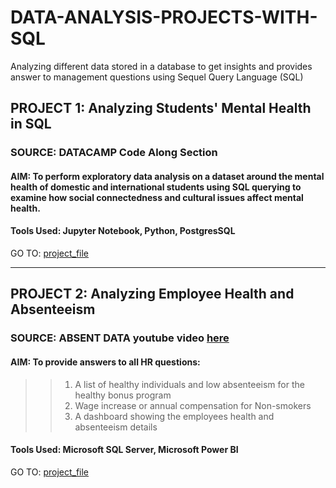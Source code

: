 # DATA-ANALYSIS-PROJECTS-WITH-SQL
Analyzing different data stored in a database to get insights and provides answer to management questions using Sequel Query Language (SQL)

## PROJECT 1: Analyzing Students' Mental Health in SQL
### SOURCE: DATACAMP Code Along Section
#### AIM: To perform exploratory data analysis on a dataset around the mental health of domestic and international students using SQL querying to examine how social connectedness and cultural issues affect mental health.
#### Tools Used: Jupyter Notebook, Python, PostgresSQL
GO TO: [project_file](https://github.com/Taiwo-Victoria/DATA-ANALYSIS-PROJECTS-WITH-SQL/tree/main/Analyzing%20Students'%20Mental%20Health%20in%20SQL)

-----
## PROJECT 2: Analyzing Employee Health and Absenteeism
### SOURCE: ABSENT DATA youtube video [here](https://www.youtube.com/watch?v=oQSX_y2wfhc)
#### AIM: To provide answers to all HR questions:
>> 1. A list of healthy individuals and low absenteeism for the healthy bonus program
>> 2. Wage increase or annual compensation for Non-smokers
>> 3. A dashboard showing the employees health and absenteeism details
#### Tools Used: Microsoft SQL Server, Microsoft Power BI
GO TO: [project_file](https://github.com/Taiwo-Victoria/DATA-ANALYSIS-PROJECTS-WITH-SQL/tree/main/Analyzing%20Employee%20Health%20And%20Absenteeism)
